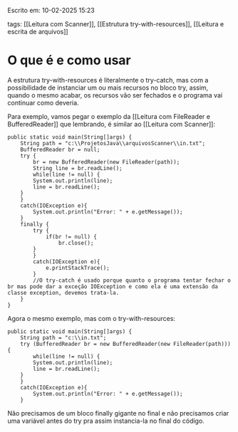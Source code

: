 Escrito em: 10-02-2025 15:23

tags: [[Leitura com Scanner]], [[Estrutura try-with-resources]], [[Leitura e escrita de arquivos]]
# O que é e como usar
A estrutura try-with-resources é literalmente o try-catch, mas com a possibilidade de instanciar um ou mais recursos no bloco try, assim, quando o mesmo acabar, os recursos vão ser fechados e o programa vai continuar como deveria.

Para exemplo, vamos pegar o exemplo da [[Leitura com FileReader e BufferedReader]] que lembrando, é similar ao [[Leitura com Scanner]]:
```
public static void main(String[]args) {
	String path = "c:\\ProjetosJava\\arquivosScanner\\in.txt";
	BufferedReader br = null;
	try {
		br = new BufferedReader(new FileReader(path));
		String line = br.readLine();
		while(line != null) {
		System.out.println(line);
		line = br.readLine();
	}
	}
	catch(IOException e){
		System.out.println("Error: " + e.getMessage());
	}
	finally {
		try {
			if(br != null) {
				br.close();
		}
		}
		catch(IOException e){
			e.printStackTrace();
		}
		//O try-catch é usado porque quanto o programa tentar fechar o br mas pode dar a exceção IOException e como ela é uma extensão da classe exception, devemos trata-la.
	}
}
```

Agora o mesmo exemplo, mas com o try-with-resources:
```
public static void main(String[]args) {
	String path = "c:\\in.txt";
	try (BufferedReader br = new BufferedReader(new FileReader(path))) {
		while(line != null) {
		System.out.println(line);
		line = br.readLine();
	}
	}
	catch(IOException e){
		System.out.println("Error: " + e.getMessage());
	}
```

Não precisamos de um bloco finally gigante no final e não precisamos criar uma variável antes do try pra assim instancia-la no final do código.